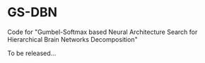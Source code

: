 # GS-DBN
Code for "Gumbel-Softmax based Neural Architecture Search for Hierarchical Brain Networks Decomposition"

To be released...
